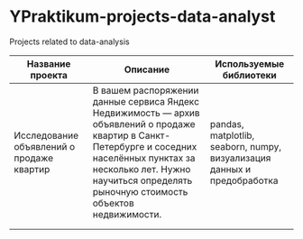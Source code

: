 # YPraktikum-projects-data-analyst
Projects related to data-analysis 


| **Название проекта**                      | **Описание**                                                                                                                                                                                                                         | **Используемые библиотеки**                                             |
|-------------------------------------------|--------------------------------------------------------------------------------------------------------------------------------------------------------------------------------------------------------------------------------------|-------------------------------------------------------------------------|
| Исследование объявлений о продаже квартир | В вашем распоряжении данные сервиса Яндекc Недвижимость — архив объявлений о продаже квартир в Санкт-Петербурге и соседних населённых пунктах за несколько лет. Нужно научиться определять рыночную стоимость объектов недвижимости. | pandas, matplotlib, seaborn, numpy, визуализация данных и предобработка |
|                                           |                                                                                                                                                                                                                                      |                                                                         |
|                                           |                                                                                                                                                                                                                                      |                                                                         |
